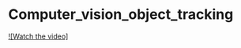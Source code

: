 # Computer_vision_object_tracking

[![Watch the video]](https://drive.google.com/uc?id=1nOI6pIpUJ38lLSaz7Jv60exiwtvaifGW)
